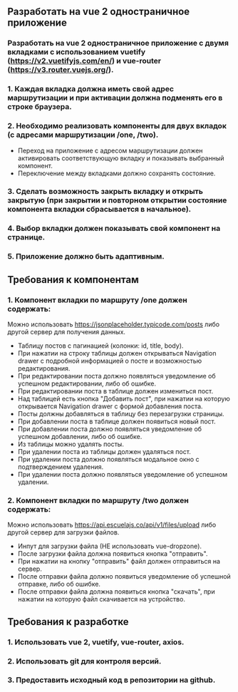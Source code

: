 ## Разработать на vue 2 одностраничное приложение

### Разработать на vue 2 одностраничное приложение с двумя вкладками с использованием vuetify (https://v2.vuetifyjs.com/en/) и vue-router (https://v3.router.vuejs.org/).

### 1. Каждая вкладка должна иметь свой адрес маршрутизации и при активации должна подменять его в строке браузера.
### 2. Необходимо реализовать компоненты для двух вкладок (с адресами маршрутизации /one, /two).
- Переход на приложение с адресом маршрутизации должен активировать соответствующую вкладку и показывать выбранный компонент.
- Переключение между вкладками должно сохранять состояние.

### 3. Сделать возможность закрыть вкладку и открыть закрытую (при закрытии и повторном открытии cостояние компонента вкладки сбрасывается в начальное).
### 4. Выбор вкладки должен показывать свой компонент на странице.
### 5. Приложение должно быть адаптивным.

## Требования к компонентам
### 1. Компонент вкладки по маршруту /one должен содержать:
 Можно использовать https://jsonplaceholder.typicode.com/posts либо другой сервер для получения данных.
- Таблицу постов с пагинацией (колонки: id, title, body).
- При нажатии на строку таблицы должен открываться Navigation drawer с подробной информацией о посте и возможностью редактирования.
- При редактировании поста должно появляться уведомление об успешном редактировании, либо об ошибке.
- При редактировании поста в таблице должен измениться пост.
- Над таблицей есть кнопка "Добавить пост", при нажатии на которую открывается Navigation drawer с формой добавления поста.
- Посты должны добавляться в таблицу без перезагрузки страницы.
- При добавлении поста в таблице должен появиться новый пост.
- При добавлении поста должно появляться уведомление об успешном добавлении, либо об ошибке.
- Из таблицы можно удалять посты.
- При удалении поста из таблицы должен удаляться пост.
- При удалении поста должно появляться модальное окно с подтверждением удаления.
- При удалении поста должно появляться уведомление об успешном удалении.

### 2. Компонент вкладки по маршруту /two должен содержать:
Можно использовать https://api.escuelajs.co/api/v1/files/upload либо другой сервер для загрузки файлов.
- Инпут для загрузки файла (НЕ использовать vue-dropzone).
- После загрузки файла должна появиться кнопка "отправить".
- При нажатии на кнопку "отправить" файл должен отправиться на сервер.
- После отправки файла должно появиться уведомление об успешной отправке, либо об ошибке.
- После отправки файла должна появиться кнопка "скачать", при нажатии на которую файл скачивается на устройство.

## Требования к разработке
### 1. Использовать vue 2, vuetify, vue-router, axios.
### 2. Использовать git для контроля версий.
### 3. Предоставить исходный код в репозитории на github.
